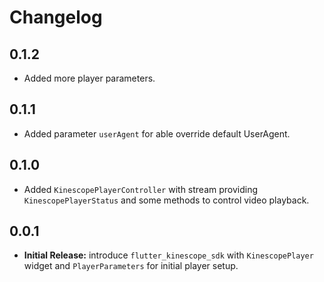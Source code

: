 # Changelog

## 0.1.2

- Added more player parameters.

## 0.1.1

- Added parameter `userAgent` for able override default UserAgent.

## 0.1.0

- Added `KinescopePlayerController` with stream providing `KinescopePlayerStatus` and some methods to control video playback.

## 0.0.1

- **Initial Release:** introduce `flutter_kinescope_sdk` with `KinescopePlayer` widget and `PlayerParameters` for initial player setup.
